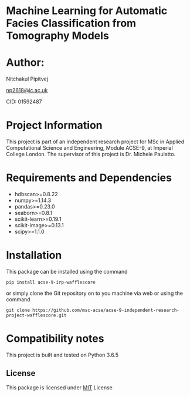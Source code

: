 
# Machine Learning for Automatic Facies Classification from Tomography Models

# Author: 

Nitchakul Pipitvej

np2618@ic.ac.uk

CID: 01592487


# Project Information

This project is part of an independent research project for MSc in Applied Computational Science and Engineering, Module ACSE-9, at Imperial College London. The supervisor of this project is Dr. Michele Paulatto.


# Requirements and Dependencies

- hdbscan>=0.8.22
- numpy>=1.14.3
- pandas>=0.23.0
- seaborn>=0.8.1
- scikit-learn>=0.19.1
- scikit-image>=0.13.1
- scipy>=1.1.0


# Installation

This package can be installed using the command

```
pip install acse-9-irp-wafflescore
```

or simply clone the Git repository on to you machine via web or using the command

```
git clone https://github.com/msc-acse/acse-9-independent-research-project-wafflescore.git
```

# Compatibility notes
This project is built and tested on Python 3.6.5

## License

This package is licensed under
[MIT](LICENSE) License
